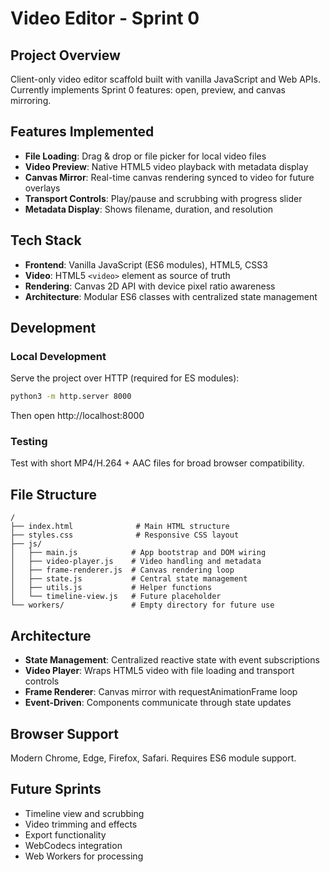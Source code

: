 # Video Editor - Sprint 0

## Project Overview
Client-only video editor scaffold built with vanilla JavaScript and Web APIs. Currently implements Sprint 0 features: open, preview, and canvas mirroring.

## Features Implemented
- **File Loading**: Drag & drop or file picker for local video files
- **Video Preview**: Native HTML5 video playback with metadata display
- **Canvas Mirror**: Real-time canvas rendering synced to video for future overlays
- **Transport Controls**: Play/pause and scrubbing with progress slider
- **Metadata Display**: Shows filename, duration, and resolution

## Tech Stack
- **Frontend**: Vanilla JavaScript (ES6 modules), HTML5, CSS3
- **Video**: HTML5 `<video>` element as source of truth
- **Rendering**: Canvas 2D API with device pixel ratio awareness
- **Architecture**: Modular ES6 classes with centralized state management

## Development
### Local Development
Serve the project over HTTP (required for ES modules):
```bash
python3 -m http.server 8000
```
Then open http://localhost:8000

### Testing
Test with short MP4/H.264 + AAC files for broad browser compatibility.

## File Structure
```
/
├── index.html              # Main HTML structure
├── styles.css              # Responsive CSS layout
├── js/
│   ├── main.js            # App bootstrap and DOM wiring
│   ├── video-player.js    # Video handling and metadata
│   ├── frame-renderer.js  # Canvas rendering loop
│   ├── state.js           # Central state management
│   ├── utils.js           # Helper functions
│   └── timeline-view.js   # Future placeholder
└── workers/               # Empty directory for future use
```

## Architecture
- **State Management**: Centralized reactive state with event subscriptions
- **Video Player**: Wraps HTML5 video with file loading and transport controls
- **Frame Renderer**: Canvas mirror with requestAnimationFrame loop
- **Event-Driven**: Components communicate through state updates

## Browser Support
Modern Chrome, Edge, Firefox, Safari. Requires ES6 module support.

## Future Sprints
- Timeline view and scrubbing
- Video trimming and effects
- Export functionality
- WebCodecs integration
- Web Workers for processing